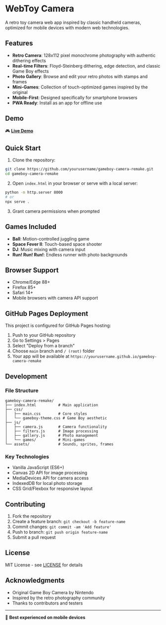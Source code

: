 # WebToy Camera

A retro toy camera web app inspired by classic handheld cameras, optimized for mobile devices with modern web technologies.

## Features

- **Retro Camera**: 128x112 pixel monochrome photography with authentic dithering effects
- **Real-time Filters**: Floyd-Steinberg dithering, edge detection, and classic Game Boy effects
- **Photo Gallery**: Browse and edit your retro photos with stamps and frames
- **Mini-Games**: Collection of touch-optimized games inspired by the original
- **Mobile-First**: Designed specifically for smartphone browsers
- **PWA Ready**: Install as an app for offline use

## Demo

🎮 **[Live Demo](https://yourusername.github.io/gameboy-camera-remake)**

## Quick Start

1. Clone the repository:
```bash
git clone https://github.com/yourusername/gameboy-camera-remake.git
cd gameboy-camera-remake
```

2. Open `index.html` in your browser or serve with a local server:
```bash
python -m http.server 8000
# or
npx serve .
```

3. Grant camera permissions when prompted

## Games Included

- **Ball**: Motion-controlled juggling game
- **Space Fever II**: Touch-based space shooter
- **DJ**: Music mixing with camera input
- **Run! Run! Run!**: Endless runner with photo backgrounds

## Browser Support

- Chrome/Edge 88+
- Firefox 85+
- Safari 14+
- Mobile browsers with camera API support

## GitHub Pages Deployment

This project is configured for GitHub Pages hosting:

1. Push to your GitHub repository
2. Go to Settings > Pages
3. Select "Deploy from a branch" 
4. Choose `main` branch and `/ (root)` folder
5. Your app will be available at `https://yourusername.github.io/gameboy-camera-remake`

## Development

### File Structure
```
gameboy-camera-remake/
├── index.html          # Main application
├── css/
│   ├── main.css        # Core styles
│   └── gameboy-theme.css # Game Boy aesthetic
├── js/
│   ├── camera.js       # Camera functionality
│   ├── filters.js      # Image processing
│   ├── gallery.js      # Photo management
│   └── games/          # Mini-games
└── assets/             # Sounds, sprites, frames
```

### Key Technologies
- Vanilla JavaScript (ES6+)
- Canvas 2D API for image processing
- MediaDevices API for camera access
- IndexedDB for local photo storage
- CSS Grid/Flexbox for responsive layout

## Contributing

1. Fork the repository
2. Create a feature branch: `git checkout -b feature-name`
3. Commit changes: `git commit -am 'Add feature'`
4. Push to branch: `git push origin feature-name`
5. Submit a pull request

## License

MIT License - see [LICENSE](LICENSE) for details

## Acknowledgments

- Original Game Boy Camera by Nintendo
- Inspired by the retro photography community
- Thanks to contributors and testers

---

📱 **Best experienced on mobile devices**